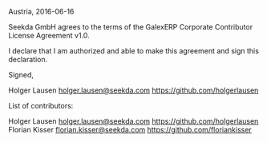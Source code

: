 Austria, 2016-06-16

Seekda GmbH agrees to the terms of the GalexERP Corporate Contributor License
Agreement v1.0.

I declare that I am authorized and able to make this agreement and sign this
declaration.

Signed,

Holger Lausen holger.lausen@seekda.com https://github.com/holgerlausen

List of contributors:

Holger Lausen holger.lausen@seekda.com https://github.com/holgerlausen
Florian Kisser florian.kisser@seekda.com https://github.com/floriankisser

